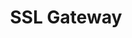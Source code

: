 ---
deprecated: true
title: SSL Gateway
slug: ssl-gateway
excerpt: Security accessible to everyone
order: 09
---